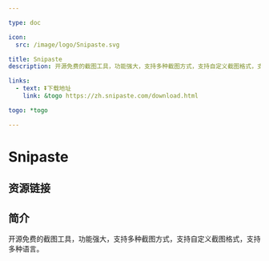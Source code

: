 ```yaml
---

type: doc

icon:
  src: /image/logo/Snipaste.svg

title: Snipaste
description: 开源免费的截图工具，功能强大，支持多种截图方式，支持自定义截图格式，支持多种语言。

links:
  - text: ⏬下载地址
    link: &togo https://zh.snipaste.com/download.html

togo: *togo

---
```


<ShowLogo />

# Snipaste

<ShowBreadcrumb />

## 资源链接

<ShowLinks />

## 简介

开源免费的截图工具，功能强大，支持多种截图方式，支持自定义截图格式，支持多种语言。
